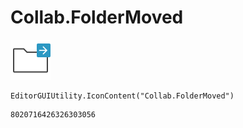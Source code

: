 # Collab.FolderMoved
![](/img/Collab.FolderMoved.png)

``` CSharp
EditorGUIUtility.IconContent("Collab.FolderMoved")
```
```
8020716426326303056
```
